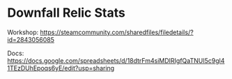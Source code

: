 # Downfall Relic Stats

Workshop: https://steamcommunity.com/sharedfiles/filedetails/?id=2843056085

Docs: https://docs.google.com/spreadsheets/d/18dtrFm4siMDIRIgfQaTNUI5c9gl41TEzDUhEpoqs6yE/edit?usp=sharing
